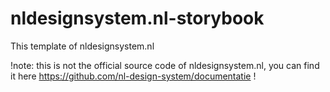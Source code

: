<!-- @license CC0-1.0 -->

# nldesignsystem.nl-storybook

This template of nldesignsystem.nl

!note: this is not the official source code of nldesignsystem.nl, you can find it here https://github.com/nl-design-system/documentatie !

